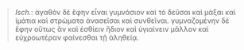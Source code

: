 

>  *Isch.*: ἀγαθὸν δὲ ἔφην εἶναι γυμνάσιον καὶ τὸ δεῦσαι καὶ μάξαι καὶ ἱμάτια καὶ στρώματα ἀνασεῖσαι καὶ συνθεῖναι. γυμναζομένην δὲ ἔφην οὕτως ἂν καὶ ἐσθίειν ἥδιον καὶ ὑγιαίνειν μᾶλλον καὶ εὐχροωτέραν φαίνεσθαι τῇ ἀληθείᾳ.